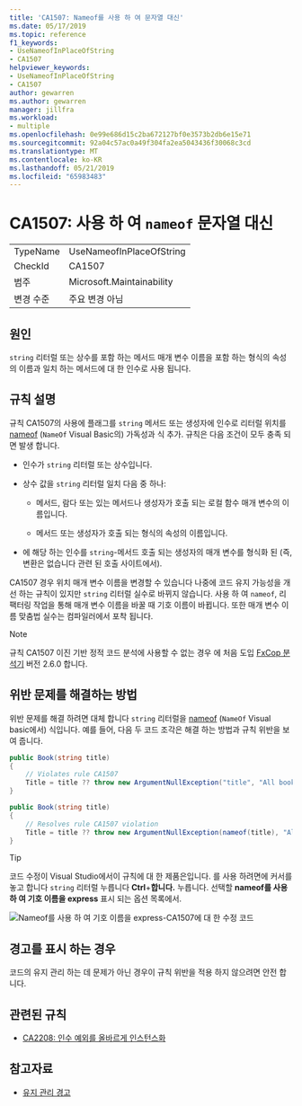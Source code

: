 ```yaml
---
title: 'CA1507: Nameof를 사용 하 여 문자열 대신'
ms.date: 05/17/2019
ms.topic: reference
f1_keywords:
- UseNameofInPlaceOfString
- CA1507
helpviewer_keywords:
- UseNameofInPlaceOfString
- CA1507
author: gewarren
ms.author: gewarren
manager: jillfra
ms.workload:
- multiple
ms.openlocfilehash: 0e99e686d15c2ba672127bf0e3573b2db6e15e71
ms.sourcegitcommit: 92a04c57ac0a49f304fa2ea5043436f30068c3cd
ms.translationtype: MT
ms.contentlocale: ko-KR
ms.lasthandoff: 05/21/2019
ms.locfileid: "65983483"
---
```

# <a name="ca1507-use-nameof-in-place-of-string"></a>CA1507: 사용 하 여 `nameof` 문자열 대신

|||
|-|-|
|TypeName|UseNameofInPlaceOfString|
|CheckId|CA1507|
|범주|Microsoft.Maintainability|
|변경 수준|주요 변경 아님|

## <a name="cause"></a>원인

`string` 리터럴 또는 상수를 포함 하는 메서드 매개 변수 이름을 포함 하는 형식의 속성의 이름과 일치 하는 메서드에 대 한 인수로 사용 됩니다.

## <a name="rule-description"></a>규칙 설명

규칙 CA1507의 사용에 플래그를 `string` 메서드 또는 생성자에 인수로 리터럴 위치를 [nameof](/dotnet/csharp/language-reference/keywords/nameof) (`NameOf` Visual Basic의) 가독성과 식 추가. 규칙은 다음 조건이 모두 충족 되 면 발생 합니다.

- 인수가 `string` 리터럴 또는 상수입니다.

- 상수 값을 `string` 리터럴 일치 다음 중 하나:

   - 메서드, 람다 또는 있는 메서드나 생성자가 호출 되는 로컬 함수 매개 변수의 이름입니다.

   - 메서드 또는 생성자가 호출 되는 형식의 속성의 이름입니다.

- 에 해당 하는 인수를 `string`-메서드 호출 되는 생성자의 매개 변수를 형식화 된 (즉, 변환은 없습니다 관련 된 호출 사이트에서).

CA1507 경우 위치 매개 변수 이름을 변경할 수 있습니다 나중에 코드 유지 가능성을 개선 하는 규칙이 있지만 `string` 리터럴 실수로 바뀌지 않습니다. 사용 하 여 `nameof`, 리팩터링 작업을 통해 매개 변수 이름을 바꿀 때 기호 이름이 바뀝니다. 또한 매개 변수 이름 맞춤법 실수는 컴파일러에서 포착 됩니다.

> [!NOTE]
> 규칙 CA1507 이진 기반 정적 코드 분석에 사용할 수 없는 경우 에 처음 도입 [FxCop 분석기](https://www.nuget.org/packages/Microsoft.CodeAnalysis.FxCopAnalyzers) 버전 2.6.0 합니다.

## <a name="how-to-fix-violations"></a>위반 문제를 해결하는 방법

위반 문제를 해결 하려면 대체 합니다 `string` 리터럴을 [nameof](/dotnet/csharp/language-reference/keywords/nameof) (`NameOf` Visual basic에서) 식입니다. 예를 들어, 다음 두 코드 조각은 해결 하는 방법과 규칙 위반을 보여 줍니다.

```csharp
public Book(string title)
{
    // Violates rule CA1507
    Title = title ?? throw new ArgumentNullException("title", "All books must have a title.");
}
```

```csharp
public Book(string title)
{
    // Resolves rule CA1507 violation
    Title = title ?? throw new ArgumentNullException(nameof(title), "All books must have a title.");
}
```

> [!TIP]
> 코드 수정이 Visual Studio에서이 규칙에 대 한 제품은입니다. 를 사용 하려면에 커서를 놓고 합니다 `string` 리터럴 누릅니다 **Ctrl**+**합니다.** 누릅니다. 선택할 **nameof를 사용 하 여 기호 이름을 express** 표시 되는 옵션 목록에서.
>
> ![Nameof를 사용 하 여 기호 이름을 express-CA1507에 대 한 수정 코드](media/ca1507-code-fix.PNG)

## <a name="when-to-suppress-warnings"></a>경고를 표시 하는 경우

코드의 유지 관리 하는 데 문제가 아닌 경우이 규칙 위반을 적용 하지 않으려면 안전 합니다.

## <a name="related-rules"></a>관련된 규칙

- [CA2208: 인수 예외를 올바르게 인스턴스화](ca2208-instantiate-argument-exceptions-correctly.md)

## <a name="see-also"></a>참고자료

- [유지 관리 경고](../code-quality/maintainability-warnings.md)